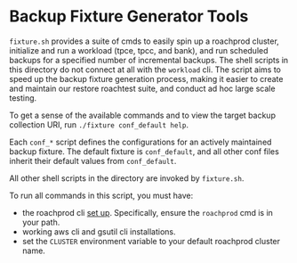 # Backup Fixture Generator Tools

`fixture.sh` provides a suite of cmds to easily spin up a roachprod cluster,
initialize and run a workload (tpce, tpcc, and bank), and run scheduled backups
for a specified number of incremental backups. The shell scripts in this
directory do not connect at all with the `workload` cli. The script aims to
speed up the backup fixture generation process, making it easier to create and
maintain our restore roachtest suite, and conduct ad hoc large scale testing. 

To get a sense of the available commands and to view the target backup
collection URI, run `./fixture conf_default help`.

Each `conf_*` script defines the configurations for an actively maintained
backup fixture. The default fixture is `conf_default`, and all other conf files
inherit their default values from `conf_default`.

All other shell scripts in the directory are invoked by `fixture.sh`.

To run all commands in this script, you must have:
- the roachprod cli [set up](https://cockroachlabs.atlassian.net/wiki/spaces/TE/pages/144408811/Roachprod+Tutorial). Specifically, ensure the `roachprod` 
  cmd is in your path. 
- working aws cli and gsutil cli installations.
- set the `CLUSTER` environment variable to your default roachprod cluster name.
